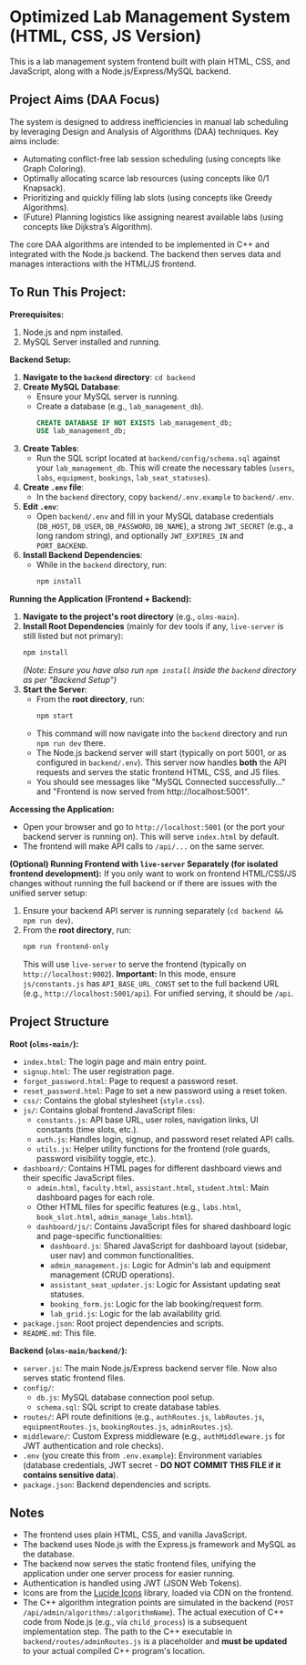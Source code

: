 
# Optimized Lab Management System (HTML, CSS, JS Version)

This is a lab management system frontend built with plain HTML, CSS, and JavaScript, along with a Node.js/Express/MySQL backend.

## Project Aims (DAA Focus)

The system is designed to address inefficiencies in manual lab scheduling by leveraging Design and Analysis of Algorithms (DAA) techniques. Key aims include:
- Automating conflict-free lab session scheduling (using concepts like Graph Coloring).
- Optimally allocating scarce lab resources (using concepts like 0/1 Knapsack).
- Prioritizing and quickly filling lab slots (using concepts like Greedy Algorithms).
- (Future) Planning logistics like assigning nearest available labs (using concepts like Dijkstra’s Algorithm).

The core DAA algorithms are intended to be implemented in C++ and integrated with the Node.js backend. The backend then serves data and manages interactions with the HTML/JS frontend.

## To Run This Project:

**Prerequisites:**
1.  Node.js and npm installed.
2.  MySQL Server installed and running.

**Backend Setup:**
1.  **Navigate to the `backend` directory**: `cd backend`
2.  **Create MySQL Database**:
    *   Ensure your MySQL server is running.
    *   Create a database (e.g., `lab_management_db`).
        ```sql
        CREATE DATABASE IF NOT EXISTS lab_management_db;
        USE lab_management_db;
        ```
3.  **Create Tables**:
    *   Run the SQL script located at `backend/config/schema.sql` against your `lab_management_db`. This will create the necessary tables (`users`, `labs`, `equipment`, `bookings`, `lab_seat_statuses`).
4.  **Create `.env` file**:
    *   In the `backend` directory, copy `backend/.env.example` to `backend/.env`.
5.  **Edit `.env`**:
    *   Open `backend/.env` and fill in your MySQL database credentials (`DB_HOST`, `DB_USER`, `DB_PASSWORD`, `DB_NAME`), a strong `JWT_SECRET` (e.g., a long random string), and optionally `JWT_EXPIRES_IN` and `PORT_BACKEND`.
6.  **Install Backend Dependencies**:
    *   While in the `backend` directory, run:
        ```bash
        npm install
        ```

**Running the Application (Frontend + Backend):**
1.  **Navigate to the project's root directory** (e.g., `olms-main`).
2.  **Install Root Dependencies** (mainly for dev tools if any, `live-server` is still listed but not primary):
    ```bash
    npm install
    ```
    *(Note: Ensure you have also run `npm install` inside the `backend` directory as per "Backend Setup")*
3.  **Start the Server**:
    *   From the **root directory**, run:
        ```bash
        npm start
        ```
    *   This command will now navigate into the `backend` directory and run `npm run dev` there.
    *   The Node.js backend server will start (typically on port 5001, or as configured in `backend/.env`). This server now handles **both** the API requests and serves the static frontend HTML, CSS, and JS files.
    *   You should see messages like "MySQL Connected successfully..." and "Frontend is now served from http://localhost:5001".

**Accessing the Application:**
*   Open your browser and go to `http://localhost:5001` (or the port your backend server is running on). This will serve `index.html` by default.
*   The frontend will make API calls to `/api/...` on the same server.

**(Optional) Running Frontend with `live-server` Separately (for isolated frontend development):**
If you only want to work on frontend HTML/CSS/JS changes without running the full backend or if there are issues with the unified server setup:
1.  Ensure your backend API server is running separately (`cd backend && npm run dev`).
2.  From the **root directory**, run:
    ```bash
    npm run frontend-only
    ```
    This will use `live-server` to serve the frontend (typically on `http://localhost:9002`).
    **Important:** In this mode, ensure `js/constants.js` has `API_BASE_URL_CONST` set to the full backend URL (e.g., `http://localhost:5001/api`). For unified serving, it should be `/api`.

## Project Structure

**Root (`olms-main/`):**
*   `index.html`: The login page and main entry point.
*   `signup.html`: The user registration page.
*   `forgot_password.html`: Page to request a password reset.
*   `reset_password.html`: Page to set a new password using a reset token.
*   `css/`: Contains the global stylesheet (`style.css`).
*   `js/`: Contains global frontend JavaScript files:
    *   `constants.js`: API base URL, user roles, navigation links, UI constants (time slots, etc.).
    *   `auth.js`: Handles login, signup, and password reset related API calls.
    *   `utils.js`: Helper utility functions for the frontend (role guards, password visibility toggle, etc.).
*   `dashboard/`: Contains HTML pages for different dashboard views and their specific JavaScript files.
    *   `admin.html`, `faculty.html`, `assistant.html`, `student.html`: Main dashboard pages for each role.
    *   Other HTML files for specific features (e.g., `labs.html`, `book_slot.html`, `admin_manage_labs.html`).
    *   `dashboard/js/`: Contains JavaScript files for shared dashboard logic and page-specific functionalities:
        *   `dashboard.js`: Shared JavaScript for dashboard layout (sidebar, user nav) and common functionalities.
        *   `admin_management.js`: Logic for Admin's lab and equipment management (CRUD operations).
        *   `assistant_seat_updater.js`: Logic for Assistant updating seat statuses.
        *   `booking_form.js`: Logic for the lab booking/request form.
        *   `lab_grid.js`: Logic for the lab availability grid.
*   `package.json`: Root project dependencies and scripts.
*   `README.md`: This file.

**Backend (`olms-main/backend/`):**
*   `server.js`: The main Node.js/Express backend server file. Now also serves static frontend files.
*   `config/`:
    *   `db.js`: MySQL database connection pool setup.
    *   `schema.sql`: SQL script to create database tables.
*   `routes/`: API route definitions (e.g., `authRoutes.js`, `labRoutes.js`, `equipmentRoutes.js`, `bookingRoutes.js`, `adminRoutes.js`).
*   `middleware/`: Custom Express middleware (e.g., `authMiddleware.js` for JWT authentication and role checks).
*   `.env` (you create this from `.env.example`): Environment variables (database credentials, JWT secret - **DO NOT COMMIT THIS FILE if it contains sensitive data**).
*   `package.json`: Backend dependencies and scripts.

## Notes
*   The frontend uses plain HTML, CSS, and vanilla JavaScript.
*   The backend uses Node.js with the Express.js framework and MySQL as the database.
*   The backend now serves the static frontend files, unifying the application under one server process for easier running.
*   Authentication is handled using JWT (JSON Web Tokens).
*   Icons are from the [Lucide Icons](https://lucide.dev/) library, loaded via CDN on the frontend.
*   The C++ algorithm integration points are simulated in the backend (`POST /api/admin/algorithms/:algorithmName`). The actual execution of C++ code from Node.js (e.g., via `child_process`) is a subsequent implementation step. The path to the C++ executable in `backend/routes/adminRoutes.js` is a placeholder and **must be updated** to your actual compiled C++ program's location.

